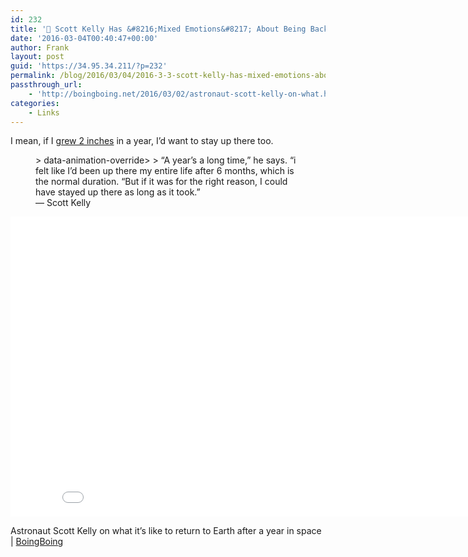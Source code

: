 ```yaml
---
id: 232
title: '🔗 Scott Kelly Has &#8216;Mixed Emotions&#8217; About Being Back On Earth | BoingBoing'
date: '2016-03-04T00:40:47+00:00'
author: Frank
layout: post
guid: 'https://34.95.34.211/?p=232'
permalink: /blog/2016/03/04/2016-3-3-scott-kelly-has-mixed-emotions-about-being-back-on-earth-boingboing/
passthrough_url:
    - 'http://boingboing.net/2016/03/02/astronaut-scott-kelly-on-what.html'
categories:
    - Links
---
```


I mean, if I [grew 2 inches](http://www.theverge.com/2016/3/3/11156320/scott-kelly-year-in-space-younger-taller-relativity-gravity) in a year, I’d want to stay up there too.

<figure>> data-animation-override&gt;  
> <span>“</span>A year’s a long time,” he says. “i felt like I’d been up there my entire life after 6 months, which is the normal duration. “But if it was for the right reason, I could have stayed up there as long as it took.<span>”</span>

<figcaption class="source">— Scott Kelly</figcaption></figure> <iframe allowfullscreen="" frameborder="0" height="480" scrolling="no" src="//www.youtube.com/embed/ExfwknvzcY8?feature=youtu.be&wmode=opaque&enablejsapi=1" width="854">  
</iframe>

Astronaut Scott Kelly on what it’s like to return to Earth after a year in space | [BoingBoing](http://boingboing.net/2016/03/02/astronaut-scott-kelly-on-what.html)
